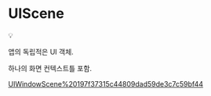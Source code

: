 # UIScene

<aside>
💡

앱의 독립적은 UI 객체.

하나의 화면 컨텍스트틀 포함.

</aside>

[UIWindowScene%20197f37315c44809dad59de3c7c59bf44](UIWindowScene%20197f37315c44809dad59de3c7c59bf44)